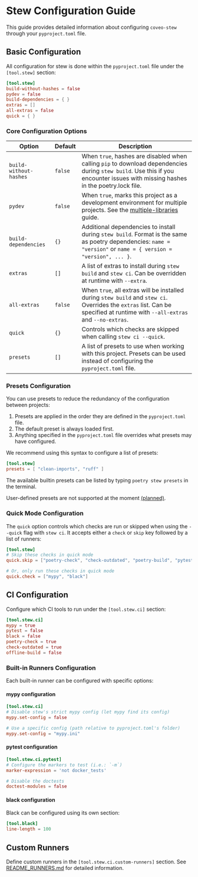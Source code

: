 # Stew Configuration Guide

This guide provides detailed information about configuring `coveo-stew` through your `pyproject.toml` file.

## Basic Configuration

All configuration for stew is done within the `pyproject.toml` file under the `[tool.stew]` section:

```toml
[tool.stew]
build-without-hashes = false
pydev = false
build-dependencies = { }
extras = []
all-extras = false
quick = { }
```

### Core Configuration Options

| Option | Default | Description |
|--------|---------|-------------|
| `build-without-hashes` | `false` | When `true`, hashes are disabled when calling `pip` to download dependencies during `stew build`. Use this if you encounter issues with missing hashes in the poetry.lock file. |
| `pydev` | `false` | When `true`, marks this project as a development environment for multiple projects. See the [multiple-libraries](README_MULTIPLE_LIBRARIES.md) guide. |
| `build-dependencies` | `{}` | Additional dependencies to install during `stew build`. Format is the same as poetry dependencies: `name = "version"` or `name = { version = "version", ... }`. |
| `extras` | `[]` | A list of extras to install during `stew build` and `stew ci`. Can be overridden at runtime with `--extra`. |
| `all-extras` | `false` | When `true`, all extras will be installed during `stew build` and `stew ci`. Overrides the `extras` list. Can be specified at runtime with `--all-extras` and `--no-extras`. |
| `quick` | `{}` | Controls which checks are skipped when calling `stew ci --quick`. |
| `presets` | `[]` | A list of presets to use when working with this project. Presets can be used instead of configuring the `pyproject.toml` file. |  


### Presets Configuration

You can use presets to reduce the redundancy of the configuration between projects:

1. Presets are applied in the order they are defined in the `pyproject.toml` file.
2. The default preset is always loaded first.
3. Anything specified in the `pyproject.toml` file overrides what presets may have configured.

We recommend using this syntax to configure a list of presets:

```toml
[tool.stew]
presets = [ "clean-imports", "ruff" ]
```

The available builtin presets can be listed by typing `poetry stew presets` in the terminal.

User-defined presets are not supported at the moment [(planned)](https://github.com/coveo/stew/issues/105).


### Quick Mode Configuration

The `quick` option controls which checks are run or skipped when using the `--quick` flag with `stew ci`. It accepts
either a `check` or `skip` key followed by a list of runners:

```toml
[tool.stew]
# Skip these checks in quick mode
quick.skip = ["poetry-check", "check-outdated", "poetry-build", "pytest"]

# Or, only run these checks in quick mode
quick.check = ["mypy", "black"]
```

## CI Configuration

Configure which CI tools to run under the `[tool.stew.ci]` section:

```toml
[tool.stew.ci]
mypy = true
pytest = false
black = false
poetry-check = true
check-outdated = true
offline-build = false
```

### Built-in Runners Configuration

Each built-in runner can be configured with specific options:

#### mypy configuration

```toml
[tool.stew.ci]
# Disable stew's strict mypy config (let mypy find its config)
mypy.set-config = false

# Use a specific config (path relative to pyproject.toml's folder)
mypy.set-config = "mypy.ini"
```

#### pytest configuration

```toml
[tool.stew.ci.pytest]
# Configure the markers to test (i.e.: `-m`)
marker-expression = 'not docker_tests'

# Disable the doctests
doctest-modules = false
```

#### black configuration

Black can be configured using its own section:

```toml
[tool.black]
line-length = 100
```

## Custom Runners

Define custom runners in the `[tool.stew.ci.custom-runners]` section. See [README_RUNNERS.md](README_RUNNERS.md) for
detailed information.

